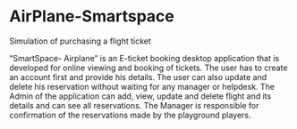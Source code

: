 # AirPlane-Smartspace
Simulation of purchasing a flight ticket

“SmartSpace- Airplane” is an E-ticket booking desktop application that is
developed for online viewing and booking of tickets. The user has to create an
account first and provide his details. The user can also update and delete his
reservation without waiting for any manager or helpdesk. The Admin of the
application can add, view, update and delete flight and its details and can see
all reservations. The Manager is responsible for confirmation of the
reservations made by the playground players.
